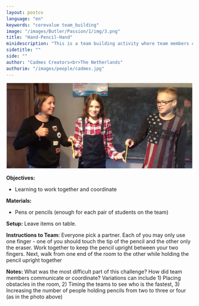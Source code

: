```yaml
---
layout: postcv
language: "en"
keywords: "corevalue team_building"
image: "/images/Butler/Passion/1/img/3.png"
title: "Hand-Pencil-Hand"
minidescription: "This is a team building activity where team members coordinate to balance pencils."
sidetitle: ""
side: ""
author: "Cadmes Creators<br>The Netherlands"
authorim: "/images/people/cadmes.jpg"
---
```



<img src="/images/CoreValues/HandPencil.png" style="max-width: 100%">

<b>Objectives:</b>
- Learning to work together and coordinate

<b>Materials:</b>
- Pens or pencils (enough for each pair of students on the team)

<b>Setup:</b>
Leave items on table.

<b>Instructions to Team:</b>
Everyone pick a partner. Each of you may only use one finger - one of you should touch the tip of the pencil and the other only the eraser. Work together to keep the pencil upright between your two fingers. Next, walk from one end of the room to the other while holding the pencil upright together

<b>Notes:</b>
What was the most difficult part of this challenge? How did team members communicate or coordinate?
Variations can include 1) Placing obstacles in the room, 2) Timing the teams to see who
is the fastest, 3) Increasing the number of people holding pencils from two to three or four (as in the photo above)




